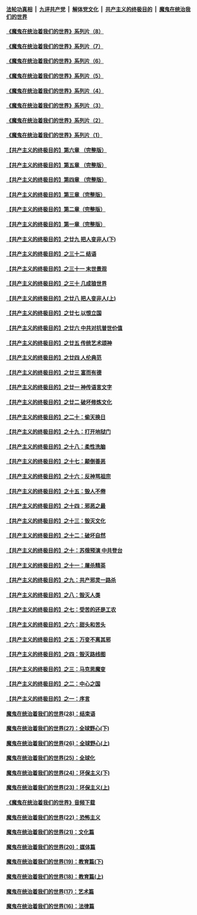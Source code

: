 

####  [法轮功真相](../../../../basic/blob/master/README.md?t=07302331) &nbsp;|&nbsp; [九评共产党](../../../../9ping.md/blob/master/README.md?t=07302331) &nbsp;|&nbsp; [解体党文化](../../../../jtdwh.md/blob/master/README.md?t=07302331)  &nbsp;|&nbsp; [共产主义的终极目的](../../../../gczydzjmd.md/blob/master/README.md?t=07302331) &nbsp;|&nbsp; [魔鬼在统治我们的世界](../../../../mgztzwmdsj.md/blob/master/README.md?t=07302331) 

#### [《魔鬼在统治着我们的世界》系列片（8）](../pages/nsc422/n12287445.md?t=07302331) 

#### [《魔鬼在统治着我们的世界》系列片（7）](../pages/nsc422/n12283425.md?t=07302331) 

#### [《魔鬼在统治着我们的世界》系列片（6）](../pages/nsc422/n12282314.md?t=07302331) 

#### [《魔鬼在统治着我们的世界》系列片（5）](../pages/nsc422/n12281419.md?t=07302331) 

#### [《魔鬼在统治着我们的世界》系列片（4）](../pages/nsc422/n12274024.md?t=07302331) 

#### [《魔鬼在统治着我们的世界》系列片（3）](../pages/nsc422/n12271322.md?t=07302331) 

#### [《魔鬼在统治着我们的世界》系列片（2）](../pages/nsc422/n12269049.md?t=07302331) 

#### [《魔鬼在统治着我们的世界》系列片（1）](../pages/nsc422/n12267575.md?t=07302331) 

#### [【共产主义的终极目的】第六章 （完整版）](../pages/nsc422/n11428913.md?t=07302331) 

#### [【共产主义的终极目的】第五章 （完整版）](../pages/nsc422/n11428912.md?t=07302331) 

#### [【共产主义的终极目的】第四章 （完整版）](../pages/nsc422/n11428907.md?t=07302331) 

#### [【共产主义的终极目的】第三章（完整版）](../pages/nsc422/n11428848.md?t=07302331) 

#### [【共产主义的终极目的】第二章（完整版）](../pages/nsc422/n11428831.md?t=07302331) 

#### [【共产主义的终极目的】第一章（完整版）](../pages/nsc422/n11417651.md?t=07302331) 

#### [【共产主义的终极目的】之廿九 把人变非人(下)](../pages/nsc422/n11344140.md?t=07302331) 

#### [【共产主义的终极目的】之三十二 结语](../pages/nsc422/n11360535.md?t=07302331) 

#### [【共产主义的终极目的】之三十一 末世景观](../pages/nsc422/n11351129.md?t=07302331) 

#### [【共产主义的终极目的】之三十 几成狼世界](../pages/nsc422/n11348280.md?t=07302331) 

#### [【共产主义的终极目的】之廿八 把人变非人(上)](../pages/nsc422/n11340492.md?t=07302331) 

#### [【共产主义的终极目的】之廿七 以恨立国](../pages/nsc422/n11336944.md?t=07302331) 

#### [【共产主义的终极目的】之廿六 中共对抗普世价值](../pages/nsc422/n11324785.md?t=07302331) 

#### [【共产主义的终极目的】之廿五 传统艺术颂神](../pages/nsc422/n11296396.md?t=07302331) 

#### [【共产主义的终极目的】之廿四 人伦典范](../pages/nsc422/n11296397.md?t=07302331) 

#### [【共产主义的终极目的】之廿三 富而有德](../pages/nsc422/n11283598.md?t=07302331) 

#### [【共产主义的终极目的】之廿一 神传语言文字](../pages/nsc422/n11263265.md?t=07302331) 

#### [【共产主义的终极目的】之廿二 破坏修炼文化](../pages/nsc422/n11245728.md?t=07302331) 

#### [【共产主义的终极目的】之二十：偷天换日](../pages/nsc422/n11238846.md?t=07302331) 

#### [【共产主义的终极目的】之十九：打开地狱门](../pages/nsc422/n11206376.md?t=07302331) 

#### [【共产主义的终极目的】之十八：柔性洗脑](../pages/nsc422/n11199994.md?t=07302331) 

#### [【共产主义的终极目的】之十七：颠倒善恶](../pages/nsc422/n11179782.md?t=07302331) 

#### [【共产主义的终极目的】之十六：反神骂祖宗](../pages/nsc422/n11166798.md?t=07302331) 

#### [【共产主义的终极目的】之十五：毁人不倦](../pages/nsc422/n11166792.md?t=07302331) 

#### [【共产主义的终极目的】之十四：邪恶之最](../pages/nsc422/n11150249.md?t=07302331) 

#### [【共产主义的终极目的】之十三：毁灭文化](../pages/nsc422/n11135227.md?t=07302331) 

#### [【共产主义的终极目的】之十二：破坏自然](../pages/nsc422/n11135214.md?t=07302331) 

#### [【共产主义的终极目的】之十：苏俄预演 中共登台](../pages/nsc422/n11118424.md?t=07302331) 

#### [【共产主义的终极目的】之十一：屠杀精英](../pages/nsc422/n11118442.md?t=07302331) 

#### [【共产主义的终极目的】之九：共产邪灵一路杀](../pages/nsc422/n11114139.md?t=07302331) 

#### [【共产主义的终极目的】之八：毁灭人类](../pages/nsc422/n11108503.md?t=07302331) 

#### [【共产主义的终极目的】之七：受苦的还是工农](../pages/nsc422/n11101809.md?t=07302331) 

#### [【共产主义的终极目的】之六：甜头和苦头](../pages/nsc422/n11096971.md?t=07302331) 

#### [【共产主义的终极目的】之五：万变不离其邪](../pages/nsc422/n11091285.md?t=07302331) 

#### [【共产主义的终极目的】之四：毁灭路线图](../pages/nsc422/n11086284.md?t=07302331) 

#### [【共产主义的终极目的】之三：马克思魔变](../pages/nsc422/n11061941.md?t=07302331) 

#### [【共产主义的终极目的】之二：中心之国](../pages/nsc422/n11047728.md?t=07302331) 

#### [【共产主义的终极目的】之一：序言](../pages/nsc422/n11086077.md?t=07302331) 

#### [魔鬼在统治着我们的世界(28)：结束语](../pages/nsc422/n10936246.md?t=07302331) 

#### [魔鬼在统治着我们的世界(27)：全球野心(下)](../pages/nsc422/n10928319.md?t=07302331) 

#### [魔鬼在统治着我们的世界(26)：全球野心(上)](../pages/nsc422/n10900318.md?t=07302331) 

#### [魔鬼在统治着我们的世界(25)：全球化](../pages/nsc422/n10788205.md?t=07302331) 

#### [魔鬼在统治着我们的世界(24)：环保主义(下)](../pages/nsc422/n10695307.md?t=07302331) 

#### [魔鬼在统治着我们的世界(23)：环保主义(上)](../pages/nsc422/n10688613.md?t=07302331) 

#### [《魔鬼在统治着我们的世界》音频下载](../pages/nsc422/n10635553.md?t=07302331) 

#### [魔鬼在统治着我们的世界(22)：恐怖主义](../pages/nsc422/n10614727.md?t=07302331) 

#### [魔鬼在统治着我们的世界(21)：文化篇](../pages/nsc422/n10597706.md?t=07302331) 

#### [魔鬼在统治着我们的世界(20)：媒体篇](../pages/nsc422/n10586579.md?t=07302331) 

#### [魔鬼在统治着我们的世界(19)：教育篇(下)](../pages/nsc422/n10564808.md?t=07302331) 

#### [魔鬼在统治着我们的世界(18)：教育篇(上)](../pages/nsc422/n10526970.md?t=07302331) 

#### [魔鬼在统治着我们的世界(17)：艺术篇](../pages/nsc422/n10499093.md?t=07302331) 

#### [魔鬼在统治着我们的世界(16)：法律篇](../pages/nsc422/n10485969.md?t=07302331) 

